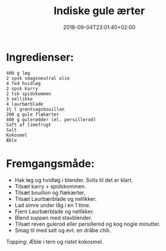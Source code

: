 ﻿---
title: "Indiske gule ærter"
date: 2018-09-04T23:01:40+02:00
draft: true
---
# Ingredienser:

	400 g løg
	2 spsk smagsneutral olie
	4 fed hvidløg
	2 spsk karry
	2 tsk spidskommen
	3 nellikke
	4 laurbærblade
	1½ l grøntsagsbouillon
	200 g gule flækærter
	400 g gulerødder (el. persillerod)
	Saft af limefrugt
	Salt
	Kokosmel
	Æble

# Fremgangsmåde:

* Hak løg og hvidløg i blender. Svits til det er klart.
* Tilsæt karry + spidskommen.
* Tilsæt bouillon og flækærter.
* Tilsæt Laurbærblade og nellikker. 
* Lad simre under låg i en 1 time.
* Fjern Laurbærblade og nellikker.
* Blend suppen med stavblender.
* Tilsæt reven gulerod eller persillerod og kog nogle minutter.
* Smag til med salt og evt. en dråbe chili.

Topping: Æble i tern og ristet kokosmel.

